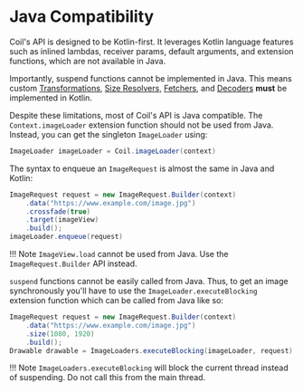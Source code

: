 # Java Compatibility

Coil's API is designed to be Kotlin-first. It leverages Kotlin language features such as inlined lambdas, receiver params, default arguments, and extension functions, which are not available in Java.

Importantly, suspend functions cannot be implemented in Java. This means custom [Transformations](transformations.md), [Size Resolvers](../api/coil-base/coil-base/coil.size/-size-resolver), [Fetchers](../image_pipeline/#fetchers), and [Decoders](../image_pipeline/#decoders) **must** be implemented in Kotlin.

Despite these limitations, most of Coil's API is Java compatible. The `Context.imageLoader` extension function should not be used from Java. Instead, you can get the singleton `ImageLoader` using:

```java
ImageLoader imageLoader = Coil.imageLoader(context)
```

The syntax to enqueue an `ImageRequest` is almost the same in Java and Kotlin:

```java
ImageRequest request = new ImageRequest.Builder(context)
    .data("https://www.example.com/image.jpg")
    .crossfade(true)
    .target(imageView)
    .build();
imageLoader.enqueue(request)
```

!!! Note
    `ImageView.load` cannot be used from Java. Use the `ImageRequest.Builder` API instead.

`suspend` functions cannot be easily called from Java. Thus, to get an image synchronously you'll have to use the `ImageLoader.executeBlocking` extension function which can be called from Java like so:

```java
ImageRequest request = new ImageRequest.Builder(context)
    .data("https://www.example.com/image.jpg")
    .size(1080, 1920)
    .build();
Drawable drawable = ImageLoaders.executeBlocking(imageLoader, request).getDrawable();
```

!!! Note
    `ImageLoaders.executeBlocking` will block the current thread instead of suspending. Do not call this from the main thread.
